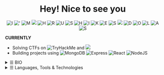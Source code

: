 <div style="text-align:center">
	<h1>Hey! Nice to see you</h1> 
</div>

<p align="center">
    <img src="https://img.shields.io/badge/-I-8B0000" alt="I"> <!-- Dark Red -->
    <img src="https://img.shields.io/badge/-%27-FF8C00" alt="'"> <!-- Dark Orange -->
    <img src="https://img.shields.io/badge/-M-FFD700" alt="M"> <!-- Dark Gold -->
    <img src="https://img.shields.io/badge/--000000" alt=" "> <!-- Black -->
    <img src="https://img.shields.io/badge/-H-006400" alt="H"> <!-- Dark Green -->
    <img src="https://img.shields.io/badge/-R-00008B" alt="R"> <!-- Dark Blue -->
    <img src="https://img.shields.io/badge/-U-4B0082" alt="U"> <!-- Indigo -->
    <img src="https://img.shields.io/badge/-S-FF1493" alt="S"> <!-- Deep Pink -->
    <img src="https://img.shields.io/badge/-H-00CED1" alt="H"> <!-- Dark Turquoise -->
    <img src="https://img.shields.io/badge/-I-32CD32" alt="I"> <!-- Lime Green -->
    <img src="https://img.shields.io/badge/-K-8B4513" alt="K"> <!-- Saddle Brown -->
    <img src="https://img.shields.io/badge/-E-008B8B" alt="E"> <!-- Dark Cyan -->
    <img src="https://img.shields.io/badge/-S-8B008B" alt="S"> <!-- Dark Magenta -->
    <img src="https://img.shields.io/badge/--000000" alt=" "> <!-- Black -->
    <img src="https://img.shields.io/badge/-D-FA8072" alt="D"> <!-- Light Salmon -->
    <img src="https://img.shields.io/badge/-O-FFD700" alt="O"> <!-- Gold -->
    <img src="https://img.shields.io/badge/-L-000080" alt="L"> <!-- Navy -->
    <img src="https://img.shields.io/badge/-A-40E0D0" alt="A"> <!-- Turquoise -->
    <img src="https://img.shields.io/badge/-S-D3D3D3" alt="S"> <!-- Light Grey -->
</p>



**CURRENTLY**
- Solving CTFs on ![TryHackMe](https://img.shields.io/badge/TryHackMe-red?logo=hack) and ![](https://img.shields.io/badge/HackTheBox-darkgreen)
- Building projects using ![MongoDB](https://img.shields.io/badge/MongoDB-darkgreen?) ![Express](https://img.shields.io/badge/Express-darkorange?) ![React](https://img.shields.io/badge/ReactJS-darkblue?) ![NodeJS](https://img.shields.io/badge/Nodes-darkyellow?)

<details>
<summary><samp>&#9776;</samp> BIO </summary>

- 🔭 I like Web Development and Cybersecurity.
- 🎯 Specifically interested in MERN Stack and Pentesting.
- 🌱 Learning all about ReactJS and Offensive Security.
- 🤝 Looking for:
  - Junior roles in the field of Cybersecurity. 
  - Collaboration on Open Source Projects in Web Development.
- ✉️ Ping me about Javascript and NodeJS.
- 🙋‍♂️ Reach out to me via: 
  <a href="mailto:hexadivine@gmail.com" target="_blank"><img alt="Gmail" src="https://img.shields.io/badge/-hexadivine@gmail.com-c14438?style=flat-square&logo=Gmail&logoColor=white"></a> <a href="https://www.linkedin.com/in/hrushikeshdolas/" target="_blank"><img alt="LinkedIn" src="https://img.shields.io/badge/-hrushikeshdolas-0a66c2?style=flat-square&logo=linkedin&logoColor=white"></a>

</details>

<details>
<summary><samp>&#9776;</samp> Languages, Tools & Technologies</summary>
<br>

<b> Programming Languages </b>
<p>
<a href="https://github.com/search?q=user%3Ahexadivine+language%3Ac"><img alt="C" src="https://img.shields.io/badge/C-00599C.svg?logo=c&logoColor=white"></a>
<a href="https://github.com/search?q=user%3Ahexadivine+language%3Ac%2B%2B"><img alt="C++" src="https://img.shields.io/badge/C%2B%2B-004482.svg?logo=c%2B%2B&logoColor=white"></a>
<a href="https://github.com/search?q=user%3Ahexadivine+language%3Apython"><img alt="Python" src="https://img.shields.io/badge/Python-306998.svg?logo=python&logoColor=white"></a>
<a href="https://github.com/search?q=user%3Ahexadivine+language%3Ajavascript"><img alt="JavaScript" src="https://img.shields.io/badge/JavaScript-F7DF1E.svg?logo=javascript&logoColor=black"></a>
</p>

 <b> Web Technologies </b>
 <p>
<a href="https://github.com/search?q=user%3Ahexadivine+language%3Ahtml"><img alt="HTML" src="https://img.shields.io/badge/HTML-E34F26.svg?logo=html5&logoColor=white"></a>
<a href="https://github.com/search?q=user%3Ahexadivine+language%3Acss"><img alt="CSS" src="https://img.shields.io/badge/CSS-1572B6.svg?logo=css3&logoColor=white"></a>
<a href="https://github.com/search?q=user%3Ahexadivine+language%3Atailwindcss"><img alt="Tailwind CSS" src="https://img.shields.io/badge/Tailwind%20CSS-38B2AC.svg?logo=tailwindcss&logoColor=white"></a>
</p>


<b> Tech Stack </b>

<p>
<a href="https://github.com/search?q=user%3Ahexadivine+language%3Amongodb"><img alt="MongoDB" src="https://img.shields.io/badge/MongoDB-47A248.svg?logo=mongodb&logoColor=white"></a>
<a href="https://github.com/search?q=user%3Ahexadivine+language%3Aexpress"><img alt="Express" src="https://img.shields.io/badge/Express-000000.svg?logo=express&logoColor=white"></a>
<a href="https://github.com/search?q=user%3Ahexadivine+language%3Areact"><img alt="React" src="https://img.shields.io/badge/React-61DAFB.svg?logo=react&logoColor=black"></a>
<a href="https://github.com/search?q=user%3Ahexadivine+language%3Anode.js"><img alt="Node.js" src="https://img.shields.io/badge/Node.js-339933.svg?logo=node.js&logoColor=white"></a>
</p>

<b> Database </b>
<p>
<a href="https://github.com/search?q=user%3Ahexadivine+language%3Asql"><img alt="SQL" src="https://img.shields.io/badge/SQL-003B57.svg?logo=sql&logoColor=white"></a>
<a href="https://github.com/search?q=user%3Ahexadivine+language%3Amongodb"><img alt="MongoDB" src="https://img.shields.io/badge/MongoDB-47A248.svg?logo=mongodb&logoColor=white"></a>
</p>
</details>

